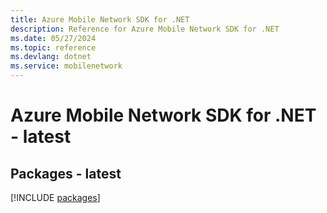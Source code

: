 ```yaml
---
title: Azure Mobile Network SDK for .NET
description: Reference for Azure Mobile Network SDK for .NET
ms.date: 05/27/2024
ms.topic: reference
ms.devlang: dotnet
ms.service: mobilenetwork
---
```

# Azure Mobile Network SDK for .NET - latest
## Packages - latest
[!INCLUDE [packages](mobile-network-index.md)]